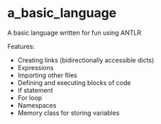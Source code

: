 # a_basic_language
A basic language written for fun using ANTLR

Features:
* Creating links (bidirectionally accessible dicts)
* Expressions
* Importing other files
* Defining and executing blocks of code
* If statement
* For loop
* Namespaces
* Memory class for storing variables
